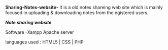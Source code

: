 **Sharing-Notes-website-**
It is a old notes shareing web site which is mainly focused in uploading & downloading notes from the egistered users.


***Note sharing website***

Software 
-Xampp Apache server

languages used :
  HTML5 | CSS | PHP


